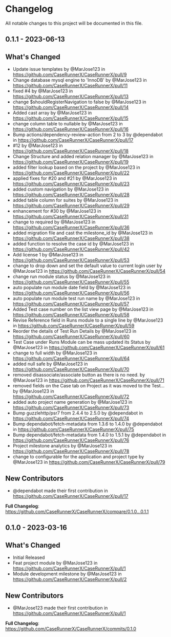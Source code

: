 <!--- BEGIN HEADER -->
# Changelog

All notable changes to this project will be documented in this file.

<!--- END HEADER -->

## 0.1.1 - 2023-06-13

## What's Changed
* Update issue templates by @MarJose123 in https://github.com/CaseRunnerX/CaseRunnerX/pull/9
* Change database mysql engine to 'InnoDB' by @MarJose123 in https://github.com/CaseRunnerX/CaseRunnerX/pull/11
* fixed #4 by @MarJose123 in https://github.com/CaseRunnerX/CaseRunnerX/pull/13
* change $shouldRegisterNavigation to false by @MarJose123 in https://github.com/CaseRunnerX/CaseRunnerX/pull/14
* Added cast array by @MarJose123 in https://github.com/CaseRunnerX/CaseRunnerX/pull/15
* change column table to nullable by @MarJose123 in https://github.com/CaseRunnerX/CaseRunnerX/pull/16
* Bump actions/dependency-review-action from 2 to 3 by @dependabot in https://github.com/CaseRunnerX/CaseRunnerX/pull/17
* #12 by @MarJose123 in https://github.com/CaseRunnerX/CaseRunnerX/pull/18
* Change Structure and added relation manager by @MarJose123 in https://github.com/CaseRunnerX/CaseRunnerX/pull/19
* added filter lookup based on the project by @MarJose123 in https://github.com/CaseRunnerX/CaseRunnerX/pull/22
* applied fixes for #20 and #21 by @MarJose123 in https://github.com/CaseRunnerX/CaseRunnerX/pull/23
* added custom navigation by @MarJose123 in https://github.com/CaseRunnerX/CaseRunnerX/pull/28
* added table column for suites by @MarJose123 in https://github.com/CaseRunnerX/CaseRunnerX/pull/29
* enhancement for #30 by @MarJose123 in https://github.com/CaseRunnerX/CaseRunnerX/pull/31
* change to required by @MarJose123 in https://github.com/CaseRunnerX/CaseRunnerX/pull/36
* added migration file and cast the milestone_id by @MarJose123 in https://github.com/CaseRunnerX/CaseRunnerX/pull/38
* added function to resolve the case id by @MarJose123 in https://github.com/CaseRunnerX/CaseRunnerX/pull/42
* Add license 1 by @MarJose123 in https://github.com/CaseRunnerX/CaseRunnerX/pull/53
* change to drop down and set the default value to current login user by @MarJose123 in https://github.com/CaseRunnerX/CaseRunnerX/pull/54
* change run module status by @MarJose123 in https://github.com/CaseRunnerX/CaseRunnerX/pull/55
* auto populate run module date field by @MarJose123 in https://github.com/CaseRunnerX/CaseRunnerX/pull/56
* auto populate run module test run name by @MarJose123 in https://github.com/CaseRunnerX/CaseRunnerX/pull/57
* Added Test case number on the list view page by @MarJose123 in https://github.com/CaseRunnerX/CaseRunnerX/pull/58
* Revise Reference field in Runs module to a single line by @MarJose123 in https://github.com/CaseRunnerX/CaseRunnerX/pull/59
* Reorder the details of Test Run Details by @MarJose123 in https://github.com/CaseRunnerX/CaseRunnerX/pull/60
* Test Case under Runs Module can be mass updated its Status by @MarJose123 in https://github.com/CaseRunnerX/CaseRunnerX/pull/61
* change to full width by @MarJose123 in https://github.com/CaseRunnerX/CaseRunnerX/pull/64
* added null safe by @MarJose123 in https://github.com/CaseRunnerX/CaseRunnerX/pull/70
* removed disassociate/associate button as there is no need. by @MarJose123 in https://github.com/CaseRunnerX/CaseRunnerX/pull/71
* removed fields on the Case tab on Project as it was moved to the Test… by @MarJose123 in https://github.com/CaseRunnerX/CaseRunnerX/pull/72
* added auto project name generation by @MarJose123 in https://github.com/CaseRunnerX/CaseRunnerX/pull/73
* Bump guzzlehttp/psr7 from 2.4.4 to 2.5.0 by @dependabot in https://github.com/CaseRunnerX/CaseRunnerX/pull/74
* Bump dependabot/fetch-metadata from 1.3.6 to 1.4.0 by @dependabot in https://github.com/CaseRunnerX/CaseRunnerX/pull/75
* Bump dependabot/fetch-metadata from 1.4.0 to 1.5.1 by @dependabot in https://github.com/CaseRunnerX/CaseRunnerX/pull/76
* Project milestone analytics by @MarJose123 in https://github.com/CaseRunnerX/CaseRunnerX/pull/78
* change to configurable for the application and project type by @MarJose123 in https://github.com/CaseRunnerX/CaseRunnerX/pull/79

## New Contributors
* @dependabot made their first contribution in https://github.com/CaseRunnerX/CaseRunnerX/pull/17

**Full Changelog**: https://github.com/CaseRunnerX/CaseRunnerX/compare/0.1.0...0.1.1




## 0.1.0 - 2023-03-16

## What's Changed
* Initial Released
* Feat project module by @MarJose123 in https://github.com/CaseRunnerX/CaseRunnerX/pull/1
* Module development milestone by @MarJose123 in https://github.com/CaseRunnerX/CaseRunnerX/pull/2

## New Contributors
* @MarJose123 made their first contribution in https://github.com/CaseRunnerX/CaseRunnerX/pull/1

**Full Changelog**: https://github.com/CaseRunnerX/CaseRunnerX/commits/0.1.0

